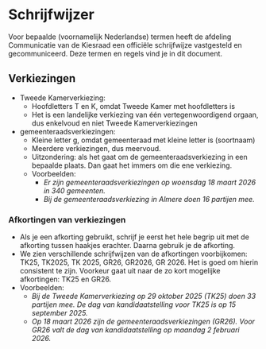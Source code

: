 # Schrijfwijzer

Voor bepaalde (voornamelijk Nederlandse) termen heeft de afdeling Communicatie van de Kiesraad een officiële schrijfwijze vastgesteld en gecommuniceerd. Deze termen en regels vind je in dit document.

## Verkiezingen

- Tweede Kamerverkiezing:
  - Hoofdletters T en K, omdat Tweede Kamer met hoofdletters is
  - Het is een landelijke verkiezing van één vertegenwoordigend orgaan, dus enkelvoud en niet Tweede Kamerverkiezingen
- gemeenteraadsverkiezingen:
  - Kleine letter g, omdat gemeenteraad met kleine letter is (soortnaam)
  - Meerdere verkiezingen, dus meervoud.
  - Uitzondering: als het gaat om de gemeenteraadsverkiezing in een bepaalde plaats. Dan gaat het immers om die ene verkiezing.
  - Voorbeelden:
    - _Er zijn gemeenteraadsverkiezingen op woensdag 18 maart 2026 in 340 gemeenten._
    - _Bij de gemeenteraadsverkiezing in Almere doen 16 partijen mee._

### Afkortingen van verkiezingen

- Als je een afkorting gebruikt, schrijf je eerst het hele begrip uit met de afkorting tussen haakjes erachter. Daarna gebruik je de afkorting.
- We zien verschillende schrijfwijzen van de afkortingen voorbijkomen: TK25, TK2025, TK 2025, GR26, GR2026, GR 2026. Het is goed om hierin consistent te zijn. Voorkeur gaat uit naar de zo kort mogelijke afkortingen: TK25 en GR26.
- Voorbeelden:
  - _Bij de Tweede Kamerverkiezing op 29 oktober 2025 (TK25) doen 33 partijen mee. De dag van kandidaatstelling voor TK25 is op 15 september 2025._
  - _Op 18 maart 2026 zijn de gemeenteraadsverkiezingen (GR26). Voor GR26 valt de dag van kandidaatstelling op maandag 2 februari 2026._